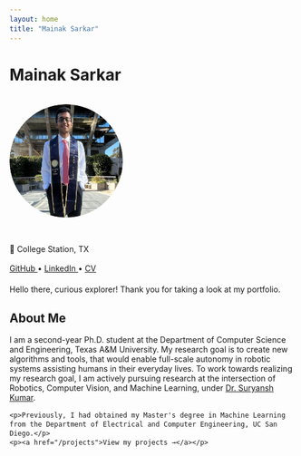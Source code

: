 ```yaml
---
layout: home
title: "Mainak Sarkar"
---
```


<h1>Mainak Sarkar</h1>
<br/>
<div style="display: flex; flex-wrap: wrap; gap: 20px;">

  <!-- Left Column -->
  <div style="flex: 1; min-width: 250px;">
    <img src="https://raw.githubusercontent.com/Mainak-learner/Mainak-learner.github.io/main/assets/images/image-mainak-1.png" alt="Profile Picture" style="width: 200px; border-radius: 50%;">
    <div style="margin-top: 10px;">
      <br/>
      <br/>
      <span>📍 College Station, TX</span>
      <br/>
      <br/>
      <a href="https://github.com/Mainak-learner">
        <i class="fab fa-github"></i> GitHub
      </a> • 
      <a href="https://www.linkedin.com/in/mainak-sarkar-3b965b191/">
        <i class="fab fa-linkedin"></i> LinkedIn
      </a> • 
      <a href="/assets/cv.pdf">
        <i class="fas fa-file-alt"></i> CV
      </a>
    </div>
  </div>

  <!-- Right Column -->
  <div style="flex: 2; min-width: 300px;">
    <span>Hello there, curious explorer!  
  Thank you for taking a look at my portfolio. </span>
    <h2>About Me</h2>
    <p> I am a second-year Ph.D. student at the Department of Computer Science and Engineering, Texas A&M University. My research goal is to create new algorithms and tools, that would enable full-scale autonomy in robotic systems assisting humans in their everyday lives. To work towards realizing my research goal, I am actively pursuing research at the intersection of Robotics, Computer Vision, and Machine Learning, under <a href="https://suryanshkumar.github.io/">Dr. Suryansh Kumar</a>.</p>

    <p>Previously, I had obtained my Master's degree in Machine Learning from the Department of Electrical and Computer Engineering, UC San Diego.</p>
    <p><a href="/projects">View my projects →</a></p>
  </div>

</div>
